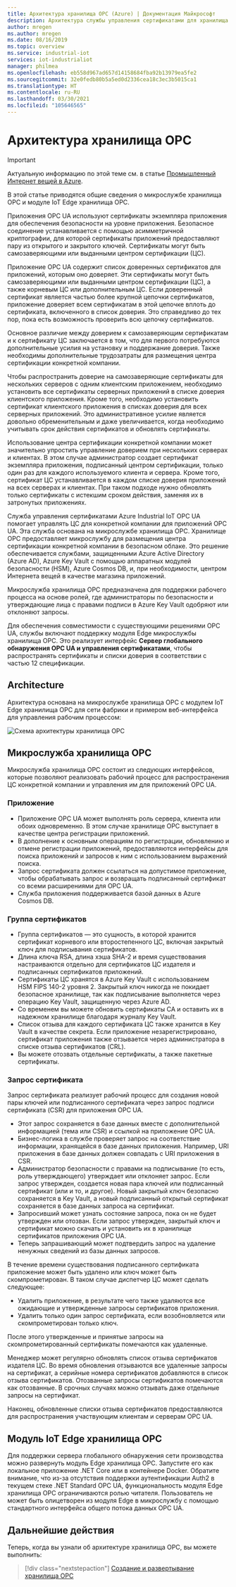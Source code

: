 ```yaml
---
title: Архитектура хранилища OPC (Azure) | Документация Майкрософт
description: Архитектура службы управления сертификатами для хранилища OPC
author: mregen
ms.author: mregen
ms.date: 08/16/2019
ms.topic: overview
ms.service: industrial-iot
services: iot-industrialiot
manager: philmea
ms.openlocfilehash: eb558d967ad657d14158684fba92b13979ea5fe2
ms.sourcegitcommit: 32e0fedb80b5a5ed0d2336cea18c3ec3b5015ca1
ms.translationtype: HT
ms.contentlocale: ru-RU
ms.lasthandoff: 03/30/2021
ms.locfileid: "105646565"
---
```

# <a name="opc-vault-architecture"></a>Архитектура хранилища OPC

> [!IMPORTANT]
> Актуальную информацию по этой теме см. в статье [Промышленный Интернет вещей в Azure](https://azure.github.io/Industrial-IoT/).

В этой статье приводятся общие сведения о микрослужбе хранилища OPC и модуле IoT Edge хранилища OPC.

Приложения OPC UA используют сертификаты экземпляра приложения для обеспечения безопасности на уровне приложения. Безопасное соединение устанавливается с помощью асимметричной криптографии, для которой сертификаты приложений предоставляют пару из открытого и закрытого ключей. Сертификаты могут быть самозаверяющими или выданными центром сертификации (ЦС).

Приложение OPC UA содержит список доверенных сертификатов для приложений, которым оно доверяет. Эти сертификаты могут быть самозаверяющими или выданными центром сертификации (ЦС), а также корневым ЦС или дополнительным ЦС. Если доверенный сертификат является частью более крупной цепочки сертификатов, приложение доверяет всем сертификатам в этой цепочке вплоть до сертификата, включенного в список доверия. Это справедливо до тех пор, пока есть возможность проверить всю цепочку сертификатов.

Основное различие между доверием к самозаверяющим сертификатам и к сертификату ЦС заключается в том, что для первого потребуются дополнительные усилия на установку и поддержание доверия. Также необходимы дополнительные трудозатраты для размещения центра сертификации конкретной компании. 

Чтобы распространить доверие на самозаверяющие сертификаты для нескольких серверов с одним клиентским приложением, необходимо установить все сертификаты серверных приложений в списке доверия клиентского приложения. Кроме того, необходимо установить сертификат клиентского приложения в списках доверия для всех серверных приложений. Это административное усилие является довольно обременительным и даже увеличивается, когда необходимо учитывать срок действия сертификатов и обновлять сертификаты.

Использование центра сертификации конкретной компании может значительно упростить управление доверием при нескольких серверах и клиентах. В этом случае администратор создает сертификат экземпляра приложения, подписанный центром сертификации, только один раз для каждого используемого клиента и сервера. Кроме того, сертификат ЦС устанавливается в каждом списке доверия приложений на всех серверах и клиентах. При таком подходе нужно обновлять только сертификаты с истекшим сроком действия, заменяя их в затронутых приложениях.

Служба управления сертификатами Azure Industrial IoT OPC UA помогает управлять ЦС для конкретной компании для приложений OPC UA. Эта служба основана на микрослужбе хранилища OPC. Хранилище OPC предоставляет микрослужбу для размещения центра сертификации конкретной компании в безопасном облаке. Это решение обеспечивается службами, защищенными Azure Active Directory (Azure AD), Azure Key Vault с помощью аппаратных модулей безопасности (HSM), Azure Cosmos DB, и, при необходимости, центром Интернета вещей в качестве магазина приложений.

Микрослужба хранилища OPC предназначена для поддержки рабочего процесса на основе ролей, где администраторы по безопасности и утверждающие лица с правами подписи в Azure Key Vault одобряют или отклоняют запросы.

Для обеспечения совместимости с существующими решениями OPC UA, службы включают поддержку модуля Edge микрослужбы хранилища OPC. Это реализует интерфейс **Сервер глобального обнаружения OPC UA и управления сертификатами**, чтобы распространять сертификаты и списки доверия в соответствии с частью 12 спецификации. 


## <a name="architecture"></a>Architecture

Архитектура основана на микрослужбе хранилища OPC с модулем IoT Edge хранилища OPC для сети фабрики и примером веб-интерфейса для управления рабочим процессом:

![Схема архитектуры хранилища OPC](media/overview-opc-vault-architecture/opc-vault.png)

## <a name="opc-vault-microservice"></a>Микрослужба хранилища OPC

Микрослужба хранилища OPC состоит из следующих интерфейсов, которые позволяют реализовать рабочий процесс для распространения ЦС конкретной компании и управления им для приложений OPC UA.

### <a name="application"></a>Приложение 
- Приложение OPC UA может выполнять роль сервера, клиента или обоих одновременно. В этом случае хранилище OPC выступает в качестве центра регистрации приложений. 
- В дополнение к основным операциям по регистрации, обновлению и отмене регистрации приложений, предоставляются интерфейсы для поиска приложений и запросов к ним с использованием выражений поиска. 
- Запрос сертификата должен ссылаться на допустимое приложение, чтобы обрабатывать запрос и возвращать подписанный сертификат со всеми расширениями для OPC UA. 
- Служба приложения поддерживается базой данных в Azure Cosmos DB.

### <a name="certificate-group"></a>Группа сертификатов
- Группа сертификатов — это сущность, в которой хранится сертификат корневого или второстепенного ЦС, включая закрытый ключ для подписывания сертификатов. 
- Длина ключа RSA, длина хэша SHA-2 и время существования настраиваются отдельно для сертификатов ЦС издателя и подписанных сертификатов приложений. 
- Сертификаты ЦС хранятся в Azure Key Vault с использованием HSM FIPS 140-2 уровня 2. Закрытый ключ никогда не покидает безопасное хранилище, так как подписывание выполняется через операцию Key Vault, защищенную через Azure AD. 
- Со временем вы можете обновить сертификаты CA и оставить их в надежном хранилище благодаря журналу Key Vault. 
- Список отзыва для каждого сертификата ЦС также хранится в Key Vault в качестве секрета. Если приложение незарегистрировано, сертификат приложения также отзывается через администратора в списке отзыва сертификатов (CRL).
- Вы можете отозвать отдельные сертификаты, а также пакетные сертификаты.

### <a name="certificate-request"></a>Запрос сертификата
Запрос сертификата реализует рабочий процесс для создания новой пары ключей или подписанного сертификата через запрос подписи сертификата (CSR) для приложения OPC UA. 
- Этот запрос сохраняется в базе данных вместе с дополнительной информацией (тема или CSR) и ссылкой на приложение OPC UA. 
- Бизнес-логика в службе проверяет запрос на соответствие информации, хранящейся в базе данных приложения. Например, URI приложения в базе данных должен совпадать с URI приложения в CSR.
- Администратор безопасности с правами на подписывание (то есть, роль утверждающего) утверждает или отклоняет запрос. Если запрос утвержден, создается новая пара ключей или подписанный сертификат (или и то, и другое). Новый закрытый ключ безопасно сохраняется в Key Vault, а новый подписанный открытый сертификат сохраняется в базе данных запроса на сертификат.
- Запросивший может узнать состояние запроса, пока он не будет утвержден или отозван. Если запрос утвержден, закрытый ключ и сертификат можно скачать и установить их в хранилище сертификатов приложения OPC UA.
- Теперь запрашивающий может подтвердить запрос на удаление ненужных сведений из базы данных запросов. 

В течение времени существования подписанного сертификата приложение может быть удалено или ключ может быть скомпрометирован. В таком случае диспетчер ЦС может сделать следующее:
- Удалить приложение, в результате чего также удаляются все ожидающие и утвержденные запросы сертификатов приложения. 
- Удалить только один запрос сертификата, если возобновляется или скомпрометирован только ключ.

После этого утвержденные и принятые запросы на скомпрометированный сертификаты помечаются как удаленные.

Менеджер может регулярно обновлять список отзыва сертификатов издателя ЦС. Во время обновления отзываются все удаленные запросы на сертификат, а серийные номера сертификатов добавляются в список отзыва сертификатов. Отозванные запросы сертификатов помечаются как отозванные. В срочных случаях можно отзывать даже отдельные запросы на сертификат.

Наконец, обновленные списки отзыва сертификатов предоставляются для распространения участвующим клиентам и серверам OPC UA.

## <a name="opc-vault-iot-edge-module"></a>Модуль IoT Edge хранилища OPC
Для поддержки сервера глобального обнаружения сети производства можно развернуть модуль Edge хранилища OPC. Запустите его как локальное приложение .NET Core или в контейнере Docker. Обратите внимание, что из-за отсутствия поддержки аутентификации Auth2 в текущем стеке .NET Standard OPC UA, функциональность модуля Edge хранилища OPC ограничиваются ролью читателя. Пользователь не может быть олицетворен из модуля Edge в микрослужбу с помощью стандартного интерфейса общего потока данных OPC UA.

## <a name="next-steps"></a>Дальнейшие действия

Теперь, когда вы узнали об архитектуре хранилища OPC, вы можете выполнить:

> [!div class="nextstepaction"]
> [Создание и развертывание хранилища OPC](howto-opc-vault-deploy.md)
